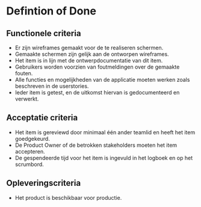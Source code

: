 # Defintion of Done

## Functionele criteria

- Er zijn wireframes gemaakt voor de te realiseren schermen.
- Gemaakte schermen zijn gelijk aan de ontworpen wireframes.
- Het item is in lijn met de ontwerpdocumentatie van dit item.
- Gebruikers worden voorzien van foutmeldingen over de gemaakte fouten.
- Alle functies en mogelijkheden van de applicatie moeten werken zoals beschreven in de userstories.
- Ieder item is getest, en de uitkomst hiervan is gedocumenteerd en verwerkt.

## Acceptatie criteria

- Het item is gereviewd door minimaal één ander teamlid en heeft het item goedgekeurd.
- De Product Owner of de betrokken stakeholders moeten het item accepteren.
- De gespendeerde tijd voor het item is ingevuld in het logboek en op het scrumbord.

## Opleveringscriteria

- Het product is beschikbaar voor productie.

